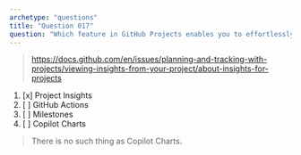 ```yaml
---
archetype: "questions"
title: "Question 017"
question: "Which feature in GitHub Projects enables you to effortlessly generate graphs and charts for visualizing the current status and historical progression of your project?"
---
```



> https://docs.github.com/en/issues/planning-and-tracking-with-projects/viewing-insights-from-your-project/about-insights-for-projects
1. [x] Project Insights
1. [ ] GitHub Actions
1. [ ] Milestones
1. [ ] Copilot Charts
> There is no such thing as Copilot Charts.
